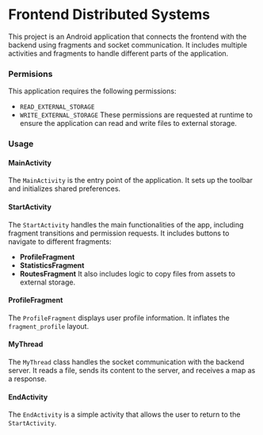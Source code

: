 # Frontend Distributed Systems
This project is an Android application that connects the frontend with the backend using fragments and socket
communication. It includes multiple activities and fragments to handle different parts of the application.
### Permisions
This application requires the following permissions:
* `READ_EXTERNAL_STORAGE`
* `WRITE_EXTERNAL_STORAGE`
These permissions are requested at runtime to ensure the application can read and write files to external storage.
### Usage

#### MainActivity
The `MainActivity` is the entry point of the application. It sets up the toolbar and initializes shared preferences.

#### StartActivity
The `StartActivity` handles the main functionalities of the app, including fragment transitions and permission requests. It includes buttons to navigate to different fragments:

* **ProfileFragment**
* **StatisticsFragment**
* **RoutesFragment**
It also includes logic to copy files from assets to external storage.

#### ProfileFragment
The `ProfileFragment` displays user profile information. It inflates the `fragment_profile` layout.

#### MyThread
The `MyThread` class handles the socket communication with the backend server. It reads a file, sends its content to the server, and receives a map as a response.

#### EndActivity
The `EndActivity` is a simple activity that allows the user to return to the `StartActivity`.
